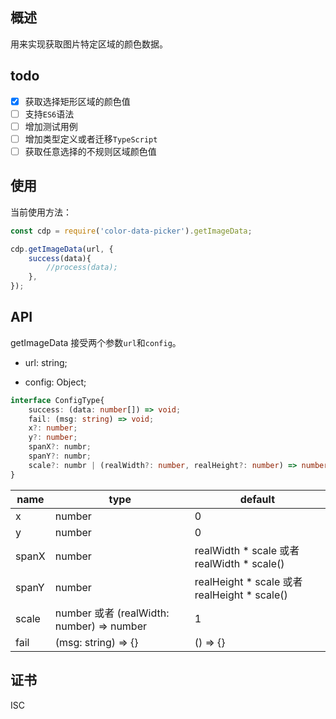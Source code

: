 ## 概述

用来实现获取图片特定区域的颜色数据。

## todo

- [X] 获取选择矩形区域的颜色值
- [ ] 支持`ES6`语法
- [ ] 增加测试用例
- [ ] 增加类型定义或者迁移`TypeScript`
- [ ] 获取任意选择的不规则区域颜色值

## 使用

当前使用方法：
```js
const cdp = require('color-data-picker').getImageData;

cdp.getImageData(url, {
    success(data){
        //process(data);
    },
});
```

## API
getImageData 接受两个参数`url`和`config`。
- url: string;

- config: Object;

```typescript
interface ConfigType{
    success: (data: number[]) => void;
    fail: (msg: string) => void;
    x?: number;
    y?: number;
    spanX?: numbr;
    spanY?: numbr;
    scale?: numbr | (realWidth?: number, realHeight?: number) => number;
}
```
| name | type | default |
|--|--|--|
| x | number | 0 |
| y | number | 0 |
| spanX | number | realWidth * scale 或者 realWidth * scale() |
| spanY | number | realHeight * scale 或者 realHeight * scale()|
| scale | number 或者 (realWidth: number) => number | 1 |
| fail | (msg: string) => {} | () => {} |

## 证书

ISC